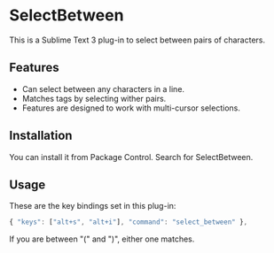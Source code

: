 # SelectBetween

This is a Sublime Text 3 plug-in to select between pairs of characters.

## Features

* Can select between any characters in a line.
* Matches tags by selecting wither pairs.
* Features are designed to work with multi-cursor selections.

## Installation

You can install it from Package Control. Search for SelectBetween.

## Usage

These are the key bindings set in this plug-in:

```javascript
{ "keys": ["alt+s", "alt+i"], "command": "select_between" },
```

If you are between "(" and ")", either one matches.
